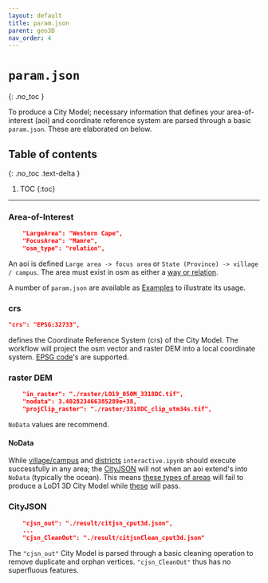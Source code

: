 ```yaml
---
layout: default
title: param.json
parent: geo3D
nav_order: 4
---
```


# `param.json`
{: .no_toc }

To produce a City Model; necessary information that defines your area-of-interest (aoi) and coordinate reference system are parsed through a basic `param.json`. These are elaborated on below.

## Table of contents
{: .no_toc .text-delta }

1. TOC
{:toc}

---

### Area-of-Interest

```json
    "LargeArea": "Western Cape",
    "FocusArea": "Mamre",
    "osm_type": "relation",
 ```
An aoi is defined `Large area -> focus area` or `State (Province) -> village / campus`. The area must exist in osm as either a [way or relation](https://wiki.openstreetmap.org/wiki/Elements). <!--A number of variations are available as [Examples](https://adriankriger.github.io/osm_LoD1_3DCityModel/docs/docs/examples)-->

<!--#### district
```json
    "osm-pbf": "South Africa",
    "update": "True",
    "pbf_directory": "data",
    
    "trim": "yes",
    "osmconvert": "osmconvert64",
    "osm_poly": "cape-town_western-cape.poly",
    "trim_pbf": "CapeTown-extract.osm.pbf",
    
    "FocusArea": "Cape Town Ward 57",
```
In an attempt to make the solution available to the broadest possible audience we start with national [.osm.pbf](https://wiki.openstreetmap.org/wiki/PBF_Format) and trim with a [osm.poly](https://wiki.openstreetmap.org/wiki/Osmosis/Polygon_Filter_File_Format) via [osmconvert](https://wiki.openstreetmap.org/wiki/Osmconvert). 

[Pyrosm](https://pyrosm.readthedocs.io/en/latest/) harvests [osm.pbf](https://wiki.openstreetmap.org/wiki/PBF_Format) from [GeoFabrik](http://download.geofabrik.de/) and [BBBike](https://download.bbbike.org/osm/bbbike/). City level osm.pbf extracts are available for a number of regions and are listed on the respective [GeoFabrik](http://download.geofabrik.de/) and [BBBike](https://download.bbbike.org/osm/bbbike/) websites. If your Area-of-Interest (aoi) does not need to a less substantial [osm.pbf](https://wiki.openstreetmap.org/wiki/PBF_Format); set `"trim": 'no'` and leave the osm.pbf as is. `"trim": 'yes'` otherwise. 

An extensive range of [osm.poly](https://wiki.openstreetmap.org/wiki/Osmosis/Polygon_Filter_File_Format) files can be accessed at James Chevalier's [GitHub](https://github.com/JamesChevalier/cities). 

`"FocusArea"` must exist in osm as a defined [`boundary=administrative`](https://wiki.openstreetmap.org/wiki/Tag:boundary%3Dadministrative). It can be one or comma seperated (e.g.: `"FocusArea": "Cape Town Ward 18,Cape Town Ward 87,Cape Town Ward 86",`).

`"update": "True"` to access a fresh `osm.pbf`. `"False"` will use an existing `osm.pbf`.-->

A number of `param.json` are available as [Examples](https://adriankriger.github.io/osm_LoD1_3DCityModel/docs/docs/examples) to illustrate its usage.

### crs

```json
"crs": "EPSG:32733",
``` 
defines the 
Coordinate Reference System (crs) of the City Model. The workflow will project the osm vector and raster DEM into a local coordinate system. [EPSG code](https://en.wikipedia.org/wiki/EPSG_Geodetic_Parameter_Dataset)'s are supported.

### raster DEM
```json
    "in_raster": "./raster/LO19_050M_3318DC.tif",
    "nodata": 3.402823466385289e+38,
    "projClip_raster": "./raster/3318DC_clip_utm34s.tif",
```

`NoData` values are recommend.

#### NoData

While [village/campus](https://github.com/AdrianKriger/osm_LoD1_3DCityModel/tree/main/village_campus) and [districts](https://github.com/AdrianKriger/osm_LoD1_3DCityModel/tree/main/districts) `interactive.ipynb` should execute successfully in any area; the [CityJSON](https://www.cityjson.org/) will not when an aoi extend's into `NoData` (typically the ocean). This means [these types of areas](https://www.openstreetmap.org/relation/2034620#map=14/-33.9128/18.4430) will fail to produce a LoD1 3D City Model while [these](https://www.openstreetmap.org/way/689159965) will pass. 

### CityJSON
```json
    "cjsn_out": "./result/citjsn_cput3d.json",
    ...
    "cjsn_CleanOut": "./result/citjsnClean_cput3d.json"
```
The `"cjsn_out"` City Model is parsed through a basic cleaning operation to remove duplicate and orphan vertices. `"cjsn_CleanOut"` thus has no superfluous features. 
